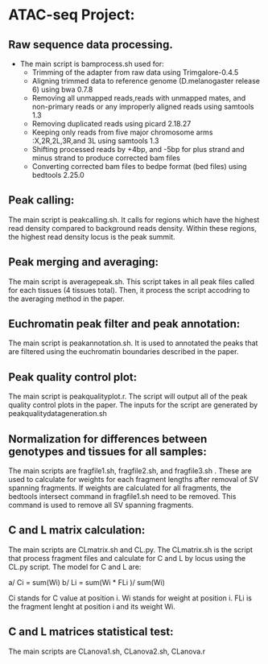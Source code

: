 # **ATAC-seq Project:**

## Raw sequence data processing. 

+ The main script is bamprocess.sh used for:
  - Trimming of the adapter from raw data using Trimgalore-0.4.5
  - Aligning trimmed data to reference genome (D.melanogaster release 6) using bwa 0.7.8
  - Removing all unmapped reads,reads with unmapped mates, and non-primary reads or any improperly aligned reads using samtools 1.3
  - Removing duplicated reads using picard 2.18.27
  - Keeping only reads from five major chromosome arms :X,2R,2L,3R,and 3L using samtools 1.3
  - Shifting processed reads by +4bp, and -5bp for plus strand and minus strand to produce corrected bam files
  - Converting corrected bam files to bedpe format (bed files) using bedtools 2.25.0

## Peak calling:

The main script is peakcalling.sh. It calls for regions which have the highest read density compared to background reads density. Within these regions, the highest read density locus is the peak summit.

## Peak merging and averaging:

The main script is averagepeak.sh. This script takes in all peak files called for each tissues (4 tissues total). Then, it process the script accodring to the averaging method in the paper. 

## Euchromatin peak filter and peak annotation: 

The main script is peakannotation.sh. It is used to annotated the peaks that are filtered using the euchromatin boundaries described in the paper. 

## Peak quality control plot:

The main script is peakqualityplot.r. The script will output all of the peak quality control plots in the paper. The inputs for the script are generated by peakqualitydatageneration.sh

## Normalization for differences between genotypes and tissues for all samples:

The main scripts are fragfile1.sh, fragfile2.sh, and fragfile3.sh . These are used to calculate for weights for each fragment lengths after removal of SV spanning fragments. If weights are calculated for all fragments, the bedtools intersect command in fragfile1.sh need to be removed. This command is used to remove all SV spanning fragments. 

## C and L matrix calculation:

The main scripts are CLmatrix.sh and CL.py. The CLmatrix.sh is the script that process fragment files and calculate for C and L by locus using the CL.py script. The model for C and L are:

a/ Ci = sum(Wi)
b/ Li = sum(Wi * FLi )/ sum(Wi)

Ci stands for C value at position i. Wi stands for weight at position i. FLi is the fragment lenght at position i and its weight Wi. 

## C and L matrices statistical test:

The main scripts are CLanova1.sh, CLanova2.sh, CLanova.r



